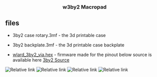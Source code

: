 <h3 align="center">
w3by2 Macropad
</h3>

## files
- 3by2 case rotary.3mf - the 3d printable case
- 3by2 backplate.3mf - the 3d printable case backplate

- [wlard_3by2_via.hex](/wlard_w3by2_via.hex) - firmware made for the pinout below source is available here [3by2 Source](https://github.com/wlard/vial-qmk/tree/vial/keyboards/wlard/w3by2)

![Relative link](/images/macropad.jpg)
![Relative link](/images/case.jpg)
![Relative link](/images/macropad-pinout.png)
![Relative link](/images/vial-default.png)

